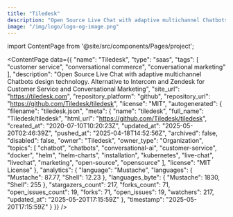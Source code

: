 ```yaml
---
title: "Tiledesk"
description: "Open Source Live Chat with adaptive multichannel Chatbots design technology. Alternative to Intercom and Zendesk for Customer Service and Conversational Marketing"
image: "/img/logo/logo-og-image.png"
---
```

import ContentPage from '@site/src/components/Pages/project';

<ContentPage
    data={{
  "name": "Tiledesk",
  "type": "saas",
  "tags": [
    "customer service",
    "conversational commerce",
    "conversational marketing"
  ],
  "description": "Open Source Live Chat with adaptive multichannel Chatbots design technology. Alternative to Intercom and Zendesk for Customer Service and Conversational Marketing",
  "site_url": "https://tiledesk.com",
  "repository_platform": "github",
  "repository_url": "https://github.com/Tiledesk/tiledesk",
  "license": "MIT",
  "autogenerated": {
    "filename": "tiledesk.json",
    "meta": {
      "name": "tiledesk",
      "full_name": "Tiledesk/tiledesk",
      "html_url": "https://github.com/Tiledesk/tiledesk",
      "created_at": "2020-07-10T10:20:23Z",
      "updated_at": "2025-05-20T02:46:39Z",
      "pushed_at": "2025-04-18T14:52:56Z",
      "archived": false,
      "disabled": false,
      "owner": "Tiledesk",
      "owner_type": "Organization",
      "topics": [
        "chatbot",
        "chatbots",
        "conversational-ai",
        "customer-service",
        "docker",
        "helm",
        "helm-charts",
        "installation",
        "kubernetes",
        "live-chat",
        "livechat",
        "marketing",
        "open-source",
        "opensource"
      ],
      "license": "MIT License"
    },
    "analytics": {
      "language": "Mustache",
      "languages": {
        "Mustache": 87.77,
        "Shell": 12.23
      },
      "languages_byte": {
        "Mustache": 1830,
        "Shell": 255
      },
      "stargazers_count": 217,
      "forks_count": 71,
      "open_issues_count": 19,
      "forks": 71,
      "open_issues": 19,
      "watchers": 217,
      "updated_at": "2025-05-20T17:15:59Z"
    },
    "timestamp": "2025-05-20T17:15:59Z"
  }
}}
/>
